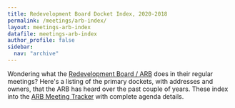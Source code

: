 ```yaml
---
title: Redevelopment Board Docket Index, 2020-2018
permalink: /meetings/arb-index/
layout: meetings-arb-index
datafile: meetings-arb-index
author_profile: false
sidebar:
  nav: "archive"
---
```


Wondering what the [Redevelopment Board / ARB](/townhall/#arb) does in their regular meetings?  Here's a listing of the primary dockets, with addresses and owners, that the ARB has heard over the past couple of years.  These index into the [ARB Meeting Tracker](/meetings/arb/) with complete agenda details.

